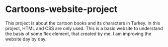 # Cartoons-website-project

This project is about the cartoon books and its characters in Turkey. 
In this project, HTML and CSS are only used. 
This is a basic website to understand the basis of some flex element, that created by me.
I am improving the website day by day.
